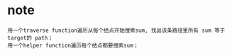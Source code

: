 # note

    用一个traverse function遍历从每个结点开始搜索sum, 找出该条路径里所有 sum 等于target的 path；
    用一个helper function遍历每个结点都要搜索sum；